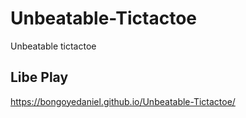 # Unbeatable-Tictactoe
Unbeatable tictactoe

## Libe Play
https://bongoyedaniel.github.io/Unbeatable-Tictactoe/
